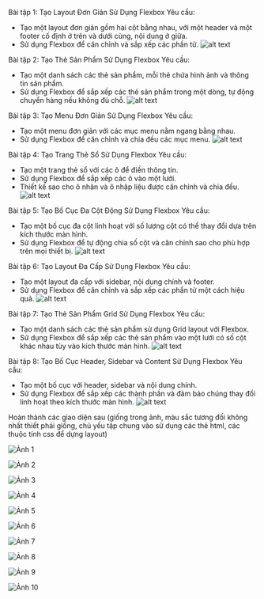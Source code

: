 Bài tập 1: Tạo Layout Đơn Giản Sử Dụng Flexbox
Yêu cầu:
+ Tạo một layout đơn giản gồm hai cột bằng nhau, với một header và một footer cố định ở trên và dưới cùng, nội dung ở giữa.
+ Sử dụng Flexbox để căn chỉnh và sắp xếp các phần tử.
![alt text](images-syllabus/btvn/image.png)

Bài tập 2: Tạo Thẻ Sản Phẩm Sử Dụng Flexbox
Yêu cầu:
+ Tạo một danh sách các thẻ sản phẩm, mỗi thẻ chứa hình ảnh và thông tin sản phẩm.
+ Sử dụng Flexbox để sắp xếp các thẻ sản phẩm trong một dòng, tự động chuyển hàng nếu không đủ chỗ.
![alt text](images-syllabus/btvn/image-1.png)

Bài tập 3: Tạo Menu Đơn Giản Sử Dụng Flexbox
Yêu cầu:
+ Tạo một menu đơn giản với các mục menu nằm ngang bằng nhau.
+ Sử dụng Flexbox để căn chỉnh và chia đều các mục menu.
![alt text](images-syllabus/btvn/image-2.png)

Bài tập 4: Tạo Trang Thẻ Sổ Sử Dụng Flexbox
Yêu cầu:
+ Tạo một trang thẻ sổ với các ô để điền thông tin.
+ Sử dụng Flexbox để sắp xếp các ô vào một lưới.
+ Thiết kế sao cho ô nhãn và ô nhập liệu được căn chỉnh và chia đều.
![alt text](images-syllabus/btvn/image-3.png)

Bài tập 5: Tạo Bố Cục Đa Cột Động Sử Dụng Flexbox
Yêu cầu:
+ Tạo một bố cục đa cột linh hoạt với số lượng cột có thể thay đổi dựa trên kích thước màn hình.
+ Sử dụng Flexbox để tự động chia số cột và căn chỉnh sao cho phù hợp trên mọi thiết bị.
![alt text](images-syllabus/btvn/image-4.png)

Bài tập 6: Tạo Layout Đa Cấp Sử Dụng Flexbox
Yêu cầu:
+ Tạo một layout đa cấp với sidebar, nội dung chính và footer.
+ Sử dụng Flexbox để căn chỉnh và sắp xếp các phần tử một cách hiệu quả.
![alt text](images-syllabus/btvn/image-5.png)

Bài tập 7: Tạo Thẻ Sản Phẩm Grid Sử Dụng Flexbox
Yêu cầu:
+ Tạo một danh sách các thẻ sản phẩm sử dụng Grid layout với Flexbox.
+ Sử dụng Flexbox để sắp xếp các thẻ sản phẩm vào một lưới có số cột khác nhau tùy vào kích thước màn hình.
![alt text](images-syllabus/btvn/image-6.png)

Bài tập 8: Tạo Bố Cục Header, Sidebar và Content Sử Dụng Flexbox
Yêu cầu:
+ Tạo một bố cục với header, sidebar và nội dung chính.
+ Sử dụng Flexbox để sắp xếp các thành phần và đảm bảo chúng thay đổi linh hoạt theo kích thước màn hình.
![alt text](images-syllabus/btvn/image-7.png)

Hoàn thành các giao diện sau (giống trong ảnh, màu sắc tương đối không nhất thiết phải giống, chủ yếu tập chung vào sử dụng các thẻ html, các thuộc tính css để dựng layout)

![Ảnh 1](images-syllabus/btvn/bt1.png)

![Ảnh 2](images-syllabus/btvn/bt2.png)

![Ảnh 3](images-syllabus/btvn/bt3.png)

![Ảnh 4](images-syllabus/btvn/bt4.png)

![Ảnh 5](images-syllabus/btvn/bt5.png)

![Ảnh 6](images-syllabus/btvn/bt6.png)

![Ảnh 7](images-syllabus/btvn/bt7.png)

![Ảnh 8](images-syllabus/btvn/bt8.png)

![Ảnh 9](images-syllabus/btvn/bt9.png)

![Ảnh 10](images-syllabus/btvn/bt10.png)